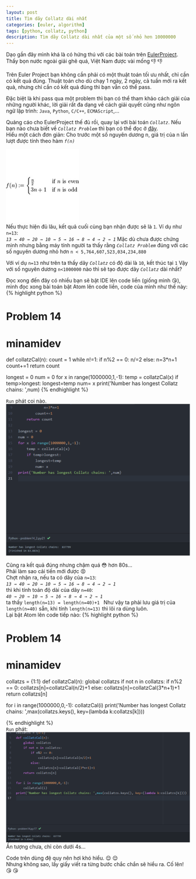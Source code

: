 ```yaml
---
layout: post
title: Tìm dãy Collatz dài nhất
categories: [euler, algorithm]
tags: [python, collatz, python]
description: Tìm dãy Collatz dài nhất của một số nhỏ hơn 10000000
---
```

Dạo gần đây mình khá là có hứng thú với các bài toán trên [EulerProject]('https://projecteuler.net'). Thấy bọn nước ngoài giải ghê quá, Việt Nam được vài mống 👎 👎  

Trên Euler Project bạn không cần phải có một thuật toán tối ưu nhất, chỉ cần có kết quả đúng. Thuật toán cho dù chạy 1 ngày, 2 ngày, cả tuần mới ra kết quả, nhưng chỉ cần có kết quả đúng thì bạn vẫn có thể pass.  

Đặc biệt là khi pass qua một problem thì bạn có thể tham khảo cách giải của những người khác, lời giải rất đa dạng về cách giải quyết cũng như ngôn ngữ lập trình: `Java`, `Python`, `C/C++`, `ECMAScript`,...  

Quảng cáo cho EulerProject thế đủ rồi, quay lại với bài toán *`Collatz`*. Nếu bạn nào chưa biết về *`Collatz Problem`* thì bạn có thể đọc ở [đây]('https://en.wikipedia.org/wiki/Collatz_conjecture').  
Hiểu một cách đơn giản:
Cho trước một số nguyên dương n, giá trị của n lần lượt được tính theo hàm *`f(n)`*  

![collazt function](/assets/media/2016-12-21-3.jpeg)   
Nếu thực hiện đủ lâu, kết quả cuối cùng bạn nhận được sẽ là `1`. Ví dụ như `n=13`:  
*`13 → 40 → 20 → 10 → 5 → 16 → 8 → 4 → 2 → 1`*
Mặc dù chưa được chứng minh nhưng bằng máy tính người ta thấy rằng *`Collatz Problem`* đúng với các số nguyên dương nhỏ hơn `n < 5,764,607,523,034,234,880`  

Với ví dụ `n=13` như trên ta thấy dãy *`Collatz`* có độ dài là `10`, kết thúc tại `1`
Vậy với số nguyên dương `n<1000000` nào thì sẽ tạo được dãy *`Collatz`* dài nhất?  

Đọc xong đến đây có nhiều bạn sẽ bật IDE lên code liền (giống mình 😘), mình đọc xong bài toán bật Atom lên code liền, code của mình như thế này:  
 {% highlight python %}
 # Problem 14
 # minamidev
 def collatzCal(n):
     count = 1
     while n!=1:
         if n%2 == 0:
             n/=2
         else:
             n=3*n+1
         count+=1
     return count

 longest = 0
 num = 0
 for x in range(1000000,1,-1):
     temp = collatzCal(x)
     if temp>longest:
         longest=temp
         num= x
 print('Number has longest Collatz chains: ',num)
{% endhighlight %}

`Run` phát coi nào.
![problem14_2.py](/assets/media/2016-12-21-1.png)

Cũng ra kết quả đúng nhưng chậm quá 😳  hơn 80s...  
Phải làm sao cải tiến mới được 😡  
Chợt nhận ra, nếu ta có dãy của `n=13`:  
*`13 → 40 → 20 → 10 → 5 → 16 → 8 → 4 → 2 → 1`*  
thì khi tính toán độ dài của dãy `n=40`:  
*`40 → 20 → 10 → 5 → 16 → 8 → 4 → 2 → 1`*  
ta thấy `length(n=13) = length(n=40)+1 `
Như vậy ta phải lưu giá trị của `length(n=40)` sẵn, khi tính `length(n=13)` thì lôi ra dùng luôn.  
Lại bật Atom lên code tiếp nào:
{% highlight python %}
# Problem 14
# minamidev

collatzs = {1:1}
def collatzCal(n):
    global collatzs
    if not n in collatzs:
        if n%2 == 0:
            collatzs[n]=collatzCal(n/2)+1
        else:
            collatzs[n]=collatzCal(3*n+1)+1
    return collatzs[n]

for i in range(1000000,0,-1):
    collatzCal(i)
print('Number has longest Collatz chains: ',max(collatzs.keys(), key=(lambda k:collatzs[k])))

{% endhighlight %}  
`Run` phát:  
![problem14.py](/assets/media/2016-12-21-2.png)  
Ấn tượng chưa, chỉ còn dưới 4s...

Code trên dùng đệ quy nên hơi khó hiểu. 😌 😌  
Nhưng không sao, lấy giấy viết ra từng bước chắc chắn sẽ hiểu ra. Cố lên! 😘 😘  
